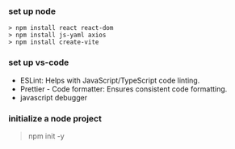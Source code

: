 ### set up node

```
> npm install react react-dom
> npm install js-yaml axios
> npm install create-vite
```

### set up vs-code
* ESLint: Helps with JavaScript/TypeScript code linting.
* Prettier - Code formatter: Ensures consistent code formatting.
* javascript debugger


### initialize a node project
> npm init -y
